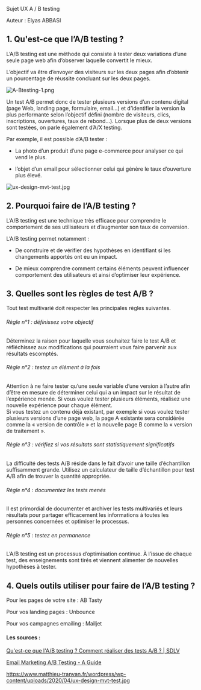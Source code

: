 Sujet UX A / B testing

Auteur : Elyas ABBASI

## 1. Qu'est-ce que l’A/B testing ?

L’A/B testing est une méthode qui consiste à tester deux variations d’une seule page web afin d’observer laquelle convertit le mieux.

L’objectif va être d’envoyer des visiteurs sur les deux pages afin d’obtenir un pourcentage de réussite concluant sur les deux pages.

![A-Btesting-1.png](..\ux\img\A-Btesting-1.png)

Un test A/B permet donc de tester plusieurs versions d’un contenu digital (page Web, landing page, formulaire, email…) et d’identifier la version la plus performante selon l’objectif défini (nombre de visiteurs, clics, inscriptions, ouvertures, taux de rebond…). Lorsque plus de deux versions sont testées, on parle également d’A/X testing.

Par exemple, il est possible d’A/B tester :

- La photo d’un produit d’une page e-commerce pour analyser ce qui vend le plus.

- l’objet d’un email pour sélectionner celui qui génère le taux d’ouverture plus élevé.

![ux-design-mvt-test.jpg](..\ux\img\ux-design-mvt-test.jpg)

## 2. Pourquoi faire de l’A/B testing ?

L’A/B testing est une technique très efficace pour comprendre le comportement de ses utilisateurs et d’augmenter son taux de conversion.

L’A/B testing permet notamment :

- De construire et de vérifier des hypothèses en identifiant si les changements apportés ont eu un impact.

- De mieux comprendre comment certains éléments peuvent influencer  comportement des utilisateurs et ainsi d’optimiser leur expérience.

## 3. Quelles sont les règles de test A/B ?

Tout test multivarié doit respecter les principales règles suivantes.

###### Règle n°1 : définissez votre objectif

Déterminez la raison pour laquelle vous souhaitez faire le test A/B et réfléchissez aux modifications qui pourraient vous faire parvenir aux résultats escomptés.

###### Règle n°2 : testez un élément à la fois

Attention à ne faire tester qu’une seule variable d’une version à l’autre afin d’être en mesure de déterminer celui qui a un impact sur le résultat de l’expérience menée. Si vous voulez tester plusieurs éléments, réalisez une nouvelle expérience pour chaque élément.  
Si vous testez un contenu déjà existant, par exemple si vous voulez tester plusieurs versions d’une page web, la page A existante sera considérée comme la « version de contrôle » et la nouvelle page B comme la « version de traitement ».

###### Règle n°3 : vérifiez si vos résultats sont statistiquement significatifs

La difficulté des tests A/B réside dans le fait d’avoir une taille d’échantillon suffisamment grande. Utilisez un calculateur de taille d’échantillon pour test A/B afin de trouver la quantité appropriée.

###### Règle n°4 : documentez les tests menés

Il est primordial de documenter et archiver les tests multivariés et leurs résultats pour partager efficacement les informations à toutes les personnes concernées et optimiser le processus.

###### Règle n°5 : testez en permanence

L’A/B testing est un processus d’optimisation continue. À l’issue de chaque test, des enseignements sont tirés et viennent alimenter de nouvelles hypothèses à tester.

## 4. Quels outils utiliser pour faire de l’A/B testing ?

Pour les pages de votre site : AB Tasty

Pour vos landing pages : Unbounce

Pour vos campagnes emailing : Mailjet

#### Les sources :

[Qu&#039;est-ce que l&#039;A/B testing ? Comment réaliser des tests A/B ? | SDLV](https://www.sdlv.fr/blog/conversions-ux/ab-testing)

[Email Marketing A/B Testing - A Guide](https://www.mailjet.com/blog/news/ab-testing-beginners-guide-for-email-marketing/)

https://www.matthieu-tranvan.fr/wordpress/wp-content/uploads/2020/04/ux-design-mvt-test.jpg
